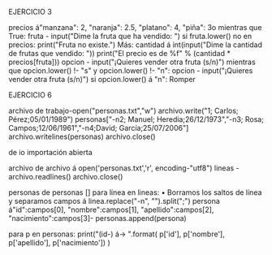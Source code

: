 EJERCICIO 3
  
precios á"manzana": 2, "naranja": 2.5, "platano": 4, "piña": 3o
mientras que True:
 fruta - input("Dime la fruta que ha vendido: ")
 si fruta.lower() no en precios:
        print("Fruta no existe.")
 Más:
 cantidad á int(input("Dime la cantidad de frutas que vendido: "))
        print("El precio es de %f" % (cantidad * precios[fruta]))
 opcion - input("¡Quieres vender otra fruta (s/n)")
 mientras que opcion.lower() !- "s" y opcion.lower() !- "n":
 opcion - input("¡Quieres vender otra fruta (s/n)")
 si opcion.lower() á "n":
 Romper
 
  EJERCICIO 6
  
  
 archivo de trabajo-open("personas.txt","w")
archivo.write("1; Carlos; Pérez;05/01/1989")
personas["-n2; Manuel; Heredia;26/12/1973","-n3; Rosa; Campos;12/06/1961","-n4;David; García;25/07/2006"]
archivo.writelines(personas)
archivo.close()



de io importación abierta

archivo de archivo á open('personas.txt','r', encoding-"utf8")
lineas - archivo.readlines()
archivo.close()

personas de personas []
para linea en lineas:
 • Borramos los saltos de línea y separamos
 campos á linea.replace("-n", "").split(";") 
 persona á"id":campos[0], "nombre":campos[1], 
 "apellido":campos[2], "nacimiento":campos[3]-
    personas.append(persona)

para p en personas:
 print("(id-) á-> ".format( p['id'], p['nombre'], 
                                         p['apellido'], p['nacimiento']) )
